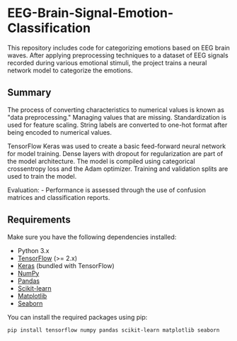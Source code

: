 # EEG-Brain-Signal-Emotion-Classification
This repository includes code for categorizing emotions based on EEG brain waves.  After applying preprocessing techniques to a dataset of EEG signals recorded during various emotional stimuli, the project trains a neural network model to categorize the emotions.

 ## Summary

 The process of converting characteristics to numerical values is known as "data preprocessing."
   Managing values that are missing.
   Standardization is used for feature scaling.
   String labels are converted to one-hot format after being encoded to numerical values.

 TensorFlow Keras was used to create a basic feed-forward neural network for model training.
   Dense layers with dropout for regularization are part of the model architecture.
   The model is compiled using categorical crossentropy loss and the Adam optimizer.
   Training and validation splits are used to train the model.

 Evaluation: - Performance is assessed through the use of confusion matrices and classification reports.

## Requirements

Make sure you have the following dependencies installed:

- Python 3.x
- [TensorFlow](https://www.tensorflow.org/) (>= 2.x)
- [Keras](https://keras.io/) (bundled with TensorFlow)
- [NumPy](https://numpy.org/)
- [Pandas](https://pandas.pydata.org/)
- [Scikit-learn](https://scikit-learn.org/stable/)
- [Matplotlib](https://matplotlib.org/)
- [Seaborn](https://seaborn.pydata.org/)

You can install the required packages using pip:

```bash
pip install tensorflow numpy pandas scikit-learn matplotlib seaborn
